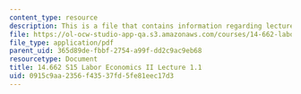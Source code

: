 ```yaml
---
content_type: resource
description: This is a file that contains information regarding lecture 1.1.
file: https://ol-ocw-studio-app-qa.s3.amazonaws.com/courses/14-662-labor-economics-ii-spring-2015/0915c9aa2356f43537fd5fe81eec17d3_MIT14_662S15_lecnotes1.1.pdf
file_type: application/pdf
parent_uid: 365d89de-fbbf-2754-a99f-dd2c9ac9eb68
resourcetype: Document
title: 14.662 S15 Labor Economics II Lecture 1.1
uid: 0915c9aa-2356-f435-37fd-5fe81eec17d3
---
```

